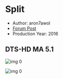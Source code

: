 # Split

* Author: aron7awol
* [Forum Post](https://www.avsforum.com/threads/bass-eq-for-filtered-movies.2995212/post-57322614)
* Production Year: 2016

## DTS-HD MA 5.1

![img 0](https://i.imgur.com/YGGUleg.jpg)

![img 0](https://i.imgur.com/NUfDcyv.jpg)


